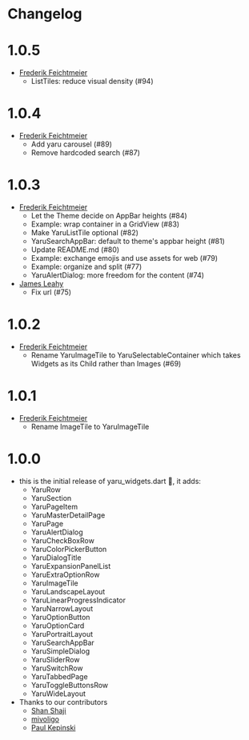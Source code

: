 # Changelog

# 1.0.5

- [Frederik Feichtmeier](https://github.com/Feichtmeier)
  - ListTiles: reduce visual density (#94)

# 1.0.4

- [Frederik Feichtmeier](https://github.com/Feichtmeier)
  - Add yaru carousel (#89)
  - Remove hardcoded search (#87)

# 1.0.3

- [Frederik Feichtmeier](https://github.com/Feichtmeier)
  - Let the Theme decide on AppBar heights (#84)
  - Example: wrap container in a GridView (#83)
  - Make YaruListTile optional (#82)
  - YaruSearchAppBar: default to theme's appbar height (#81)
  - Update README.md (#80)
  - Example: exchange emojis and use assets for web (#79)
  - Example: organize and split (#77)
  - YaruAlertDialog: more freedom for the content (#74)
- [James Leahy](https://github.com/defuncart)
  - Fix url (#75)

# 1.0.2

- [Frederik Feichtmeier](https://github.com/Feichtmeier)
  - Rename YaruImageTile to YaruSelectableContainer
    which takes Widgets as its Child rather than Images (#69)

# 1.0.1

- [Frederik Feichtmeier](https://github.com/Feichtmeier)
  - Rename ImageTile to YaruImageTile

# 1.0.0

- this is the initial release of yaru_widgets.dart 🎉, it adds:
  - YaruRow
  - YaruSection
  - YaruPageItem
  - YaruMasterDetailPage
  - YaruPage
  - YaruAlertDialog
  - YaruCheckBoxRow
  - YaruColorPickerButton
  - YaruDialogTitle
  - YaruExpansionPanelList
  - YaruExtraOptionRow
  - YaruImageTile
  - YaruLandscapeLayout
  - YaruLinearProgressIndicator
  - YaruNarrowLayout
  - YaruOptionButton
  - YaruOptionCard
  - YaruPortraitLayout
  - YaruSearchAppBar
  - YaruSimpleDialog
  - YaruSliderRow
  - YaruSwitchRow
  - YaruTabbedPage
  - YaruToggleButtonsRow
  - YaruWideLayout
- Thanks to our contributors
  - [Shan Shaji](https://github.com/shan-shaji)
  - [mivoligo](https://github.com/mivoligo)
  - [Paul Kepinski](https://github.com/Jupi007)